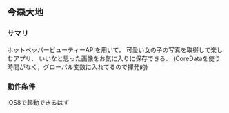 ## 今森大地

### サマリ
ホットペッパービューティーAPIを用いて，
可愛い女の子の写真を取得して楽しむアプリ．
いいなと思った画像をお気に入りに保存できる．
(CoreDataを使う時間がなく，グローバル変数に入れてるので揮発的)

### 動作条件
iOS8で起動できるはず


